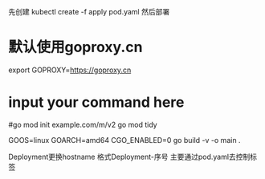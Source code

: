 先创建
kubectl create -f apply pod.yaml 
然后部署
# 默认使用goproxy.cn
export GOPROXY=https://goproxy.cn
# input your command here
#go mod init example.com/m/v2
go mod tidy 

GOOS=linux GOARCH=amd64 CGO_ENABLED=0  go build -v -o main .


Deployment更换hostname  格式Deployment-序号
主要通过pod.yaml去控制标签